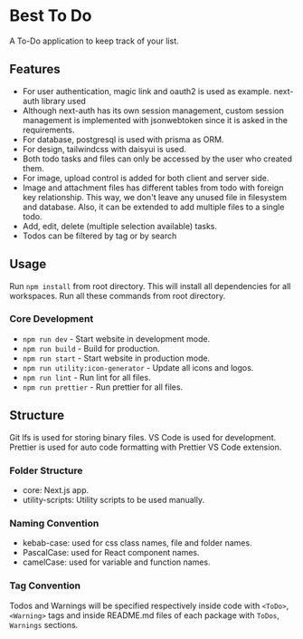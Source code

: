 # Best To Do

A To-Do application to keep track of your list.

## Features

- For user authentication, magic link and oauth2 is used as example. next-auth library used
- Although next-auth has its own session management, custom session management is implemented with jsonwebtoken since it is asked in the requirements.
- For database, postgresql is used with prisma as ORM.
- For design, tailwindcss with daisyui is used.
- Both todo tasks and files can only be accessed by the user who created them.
- For image, upload control is added for both client and server side.
- Image and attachment files has different tables from todo with foreign key relationship. This way, we don't leave any unused file in filesystem and database. Also, it can be extended to add multiple files to a single todo.
- Add, edit, delete (multiple selection available) tasks.
- Todos can be filtered by tag or by search

## Usage

Run `npm install` from root directory. This will install all dependencies for all workspaces. Run all these commands from root directory.

### Core Development

- `npm run dev` - Start website in development mode.
- `npm run build` - Build for production.
- `npm run start` - Start website in production mode.
- `npm run utility:icon-generator` - Update all icons and logos.
- `npm run lint` - Run lint for all files.
- `npm run prettier` - Run prettier for all files.

## Structure

Git lfs is used for storing binary files. VS Code is used for development. Prettier is used for auto code formatting with Prettier VS Code extension.

### Folder Structure

- core: Next.js app.
- utility-scripts: Utility scripts to be used manually.

### Naming Convention

- kebab-case: used for css class names, file and folder names.
- PascalCase: used for React component names.
- camelCase: used for variable and function names.

### Tag Convention

Todos and Warnings will be specified respectively inside code with `<ToDo>`, `<Warning>` tags and inside README.md files of each package with `ToDos`, `Warnings` sections.
